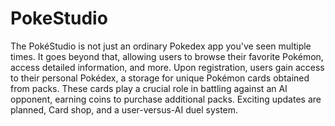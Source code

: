 # PokeStudio
The PokéStudio is not just an ordinary Pokedex app you've seen multiple times. 
It goes beyond that, allowing users to browse their favorite Pokémon, access detailed information, and more. 
Upon registration, users gain access to their personal Pokédex, a storage for unique Pokémon cards obtained from packs. 
These cards play a crucial role in battling against an AI opponent, earning coins to purchase additional packs. 
Exciting updates are planned, Card shop, and a user-versus-AI duel system.
